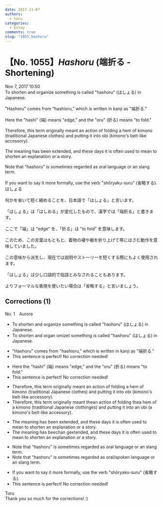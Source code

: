 ```yaml
---
date: 2017-11-07
authors:
  - toru
categories:
  - Essay
comments: true
slug: "1055_hashoru"
---
```


# 【No. 1055】<strong><em>Hashoru</strong></em> (端折る - Shortening)
<div class="date">Nov 7, 2017 10:50</div>
<div id="post"><div id="body_show_ori">
To shorten and organize something is called "hashoru" (はしょる) in Japanese.<br/><br/>"Hashoru" comes from "hashioru," which is written in kanji as "端折る."<br/><br/>Here the "hashi" (端) means "edge," and the "oru" (折る) means "to fold."<br/><br/>Therefore, this term originally meant an action of folding a hem of kimono (traditional Japanese clothes) and putting it into obi (kimono's belt-like accessory).<br/><br/>The meaning has been extended, and these days it is often used to mean to shorten an explanation or a story.<br/><br/>Note that "hashoru" is sometimes regarded as oral language or an slang term.<br/><br/>If you want to say it more formally, use the verb "shōryaku-suru" (省略する).
</div></div>

<!-- more -->

<div id="post_ja"><div id="body_show_mo">
はしょる<br/><br/>何かを省いて短く縮めることを、日本語で「はしょる」と言います。<br/><br/>「はしょる」は「はしおる」が変化したもので、漢字では「端折る」と書きます。<br/><br/>ここで「端」は "edge" を、「折る」は "to fold" を意味します。<br/><br/>このため、この言葉はもともと、着物の褄や裾を折り上げて帯にはさむ動作を意味していました。<br/><br/>この意味から派生し、現在では説明やストーリーを短くする際にもよく使用されます。<br/><br/>「はしょる」は少し口語的で俗語とみなされることもあります。<br/><br/>よりフォーマルな表現を使いたい場合は「省略する」と言いましょう。
</div></div>

## Corrections (1)
<div id="block"><div class="first_name"> No. 1　<span class="just_name">Aurora</span></div><div id="block2">
<ul class="correction_field">
<li class="incorrect">To shorten and organize something is called "hashoru" (はしょる) in Japanese.</li>
<li class="corrected correct">
To shorten <span class="f_gray"><span class="sline">and </span></span>or<span class="f_gray"><span class="sline">gan</span></span><span class="f_red"> om</span>i<span class="f_gray"><span class="sline">ze</span></span><span class="f_red">t</span> something is called "hashoru" (はしょる) in Japanese.
</li>
</ul>
<ul class="correction_field">
<li class="incorrect">"Hashoru" comes from "hashioru," which is written in kanji as "端折る."</li>
<li class="corrected perfect">This sentence is perfect! No correction needed!</li>
</ul>
<ul class="correction_field">
<li class="incorrect">Here the "hashi" (端) means "edge," and the "oru" (折る) means "to fold."</li>
<li class="corrected perfect">This sentence is perfect! No correction needed!</li>
</ul>
<ul class="correction_field">
<li class="incorrect">Therefore, this term originally meant an action of folding a hem of kimono (traditional Japanese clothes) and putting it into obi (kimono's belt-like accessory).</li>
<li class="corrected correct">
Therefore, this term originally meant <span class="f_red">the</span><span class="f_gray"><span class="sline">an</span></span> action of folding <span class="f_red">the</span><span class="f_gray"><span class="sline">a</span></span> hem of <span class="f_red">a </span>kimono (traditional Japanese cloth<span class="f_red">ing</span><span class="f_gray"><span class="sline">es</span></span>) and putting it into <span class="f_red">an </span>obi (<span class="f_red">a </span>kimono's belt-like accessory).
</li>
</ul>
<ul class="correction_field">
<li class="incorrect">The meaning has been extended, and these days it is often used to mean to shorten an explanation or a story.</li>
<li class="corrected correct">
The meaning has <span class="f_gray"><span class="sline">bee</span></span><span class="f_red">cha</span>n<span class="f_gray"><span class="sline"> </span></span><span class="f_red">g</span>e<span class="f_gray"><span class="sline">xten</span></span>d<span class="f_gray"><span class="sline">ed</span></span>, and these days it is often used to mean to shorten an explanation or a story.
</li>
</ul>
<ul class="correction_field">
<li class="incorrect">Note that "hashoru" is sometimes regarded as oral language or an slang term.</li>
<li class="corrected correct">
Note that "hashoru" is sometimes regarded as oral<span class="f_red">/spoken</span> language or a<span class="f_gray"><span class="sline">n</span></span> slang term.
</li>
</ul>
<ul class="correction_field">
<li class="incorrect">If you want to say it more formally, use the verb "shōryaku-suru" (省略する).</li>
<li class="corrected perfect">This sentence is perfect! No correction needed!</li>
</ul>
</div><div class="name"><span class="just_name">Toru</span><br>
Thank you so much for the corrections! :)
</div>
</div>
